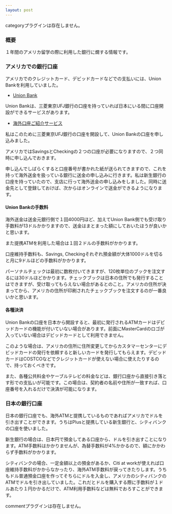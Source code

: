 ```yaml
---
layout: post
---
```

<p><span class="error">categoryプラグインは存在しません。</span></p>
<h3>概要</h3>
<p>１年間のアメリカ留学の際に利用した銀行に燗する情報です。</p>
<h3>アメリカでの銀行口座</h3>
<p>アメリカでのクレジットカード、デビッドカードなどでの支払いには、Union Bankを利用していました。</p>
<ul>
<li><a href="https://www.unionbank.com/">Union Bank</a></li>
</ul>
<p>Union Bankは、三菱東京UFJ銀行の口座を持っていれば日本にいる間に口座開設ができるサービスがあります。</p>
<ul>
<li><a href="http://www.bk.mufg.jp/tsukau/kaigai/kouza/cali/index.html">海外口座ご紹介サービス</a></li>
</ul>
<p>私はこのために三菱東京UFJ銀行の口座を開設して、Union Bankの口座を申し込みました。</p>
<p>アメリカではSavingsとCheckingの２つの口座が必要になりますので、２つ同時に申し込んでおきます。</p>
<p>申し込んでしばらくすると口座番号が書かれた紙が送られてきますので、これを持って海外送金を扱っている銀行に送金の申し込みに行きます。私は新生銀行の口座を持っていたので、支店に行って海外送金の申し込みをしました。同時に送金先として登録しておけば、次からはオンラインで送金ができるようになります。</p>
<h4>Union Bankの手数料</h4>
<p>海外送金は送金元銀行側で１回4000円ほど、加えてUnion Bank側でも受け取り手数料が13ドルかかりますので、送金はまとまった額にしておいたほうが良いかと思います。</p>
<p>また提携ATMを利用した場合は１回２ドルの手数料がかかります。</p>
<p>口座維持手数料も、Savings, Checkingそれぞれ預金額が大体1000ドルを切ると月に9ドルほどの手数料がかかります。</p>
<p>パーソナルチェックは最初に数枚付いてきますが、120枚単位のブックを注文するには30ドルほどかかります。チェックブックは日本の住所でも発行することはできますが、受け取ってもらえない場合があるとのこと。アメリカの住所が決まってから、アメリカの住所が印刷されたチェックブックを注文するのが一番良いかと思います。</p>
<h4>各種決済</h4>
<p>Union Bankの口座を日本から開設すると、最初に発行されるATMカードはデビッドカードの機能が付いていない場合があります。前面にMasterCardのロゴが入っていない場合はデビッドカードとして利用できません。</p>
<p>このような場合は、アメリカの住所に住所変更してからカスタマーセンターにデビッドカードの発行を依頼すると新しいカードを発行してもらえます。デビッドカードはCOSTCOなどでクレジットカードが使えない場合に使えたりするので、持っておくべきです。</p>
<p>また、各種公共料金やケーブルテレビの料金などは、銀行口座から直接引き落とす形での支払いが可能です。この場合は、契約者の名前や住所が一致すれば、口座番号を入れるだけで決済が可能になります。</p>
<h3>日本の銀行口座</h3>
<p>日本の銀行口座でも、海外ATMと提携しているものであればアメリカでドルを引き出すことができます。うちはPlusと提携している新生銀行と、シティバンクの口座を使いました。</p>
<p>新生銀行の場合は、日本円で預金してある口座から、ドルを引き出すことになります。ATM手数料はかかりませんが、為替手数料が4%かかるので、額にかかわらず手数料がかかります。</p>
<p>シティバンクの場合、一定金額以上の預金があるか、Citi at workが使えれば口座維持手数料がかからなかったり、海外ATM手数料が戻ってきたりします。うちもドル普通預金口座を作ってそちらにドルを入金し、アメリカのシティバンクのATMでドルを引き出していました。これだとドルを購入する際に手数料が１ドルあたり１円かかるだけで、ATM利用手数料などは無料でおろすことができます。</p>
<p><span class="error">commentプラグインは存在しません。</span> </p>
